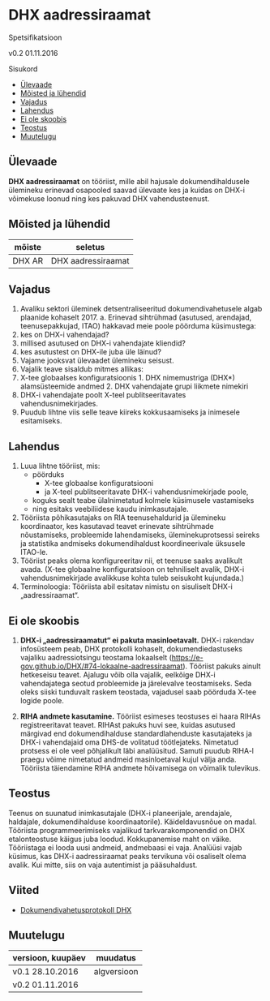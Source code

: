 
# DHX aadressiraamat

Spetsifikatsioon

v0.2 01.11.2016

Sisukord

- [Ülevaade](#ulevaade)
- [Mõisted ja lühendid](#moisted-ja-luhendid)
- [Vajadus](#vajadus)
- [Lahendus](#lahendus)
- [Ei ole skoobis](#ei-ole-skoobis)
- [Teostus](#teostus)
- [Muutelugu](#muutelugu)

## Ülevaade

__DHX aadressiraamat__ on tööriist, mille abil hajusale dokumendihaldusele ülemineku erinevad osapooled saavad ülevaate kes ja kuidas on DHX-i võimekuse loonud ning kes pakuvad DHX vahendusteenust.

## Mõisted ja lühendid

| mõiste | seletus |
|--------|---------|
| DHX AR | DHX aadressiraamat |

## Vajadus

1. Avaliku sektori üleminek detsentraliseeritud dokumendivahetusele algab plaanide kohaselt 2017. a. Erinevad sihtrühmad (asutused, arendajad, teenusepakkujad, ITAO) hakkavad meie poole pöörduma küsimustega:
  1. kes on DHX-i vahendajad?
  2. millised asutused on DHX-i vahendajate kliendid?
  3. kes asutustest on DHX-ile juba üle läinud?
2. Vajame jooksvat ülevaadet ülemineku seisust.
3. Vajalik teave sisaldub mitmes allikas:
  1. X-tee globaalses konfiguratsioonis
    1. DHX nimemustriga (DHX*) alamsüsteemide andmed
    2. DHX vahendajate grupi liikmete nimekiri
  2. DHX-i vahendajate poolt X-teel publitseeritavates vahendusnimekirjades.
4. Puudub lihtne viis selle teave kiireks kokkusaamiseks ja inimesele esitamiseks.

## Lahendus

1. Luua lihtne tööriist, mis:
   - pöörduks
      - X-tee globaalse konfiguratsiooni
      - ja X-teel publitseeritavate DHX-i vahendusnimekirjade poole,
   - koguks sealt teabe ülalnimetatud kolmele küsimusele vastamiseks
   - ning esitaks veebiliidese kaudu inimkasutajale.
2. Tööriista põhikasutajaks on RIA teenusehaldurid ja ülemineku koordinaator, kes kasutavad teavet erinevate sihtrühmade nõustamiseks, probleemide lahendamiseks, üleminekuprotsessi seireks ja statistika andmiseks dokumendihaldust koordineerivale üksusele ITAO-le.
3. Tööriist peaks olema konfigureeritav nii, et teenuse saaks avalikult avada. (X-tee globaalne konfiguratsioon on tehniliselt avalik, DHX-i vahendusnimekirjade avalikkuse kohta tuleb seisukoht kujundada.)
4. Terminoloogia: Tööriista abil esitatav nimistu on sisuliselt DHX-i „aadressiraamat“.

## Ei ole skoobis

1. __DHX-i „aadressiraamatut“ ei pakuta masinloetavalt.__ DHX-i rakendav infosüsteem peab, DHX protokolli kohaselt, dokumendiedastuseks vajaliku aadressiotsingu teostama lokaalselt (https://e-gov.github.io/DHX/#74-lokaalne-aadressiraamat).
Tööriist pakuks ainult hetkeseisu teavet. Ajalugu võib olla vajalik, eelkõige DHX-i vahendajatega seotud probleemide ja järelevalve teostamiseks. Seda oleks siiski tunduvalt raskem teostada, vajadusel saab pöörduda X-tee logide poole.

2. __RIHA andmete kasutamine.__ Tööriist esimeses teostuses ei haara RIHAs registreeritavat teavet. RIHAst pakuks huvi see, kuidas asutused märgivad end dokumendihalduse standardlahenduste kasutajateks ja DHX-i vahendajaid oma DHS-de volitatud töötlejateks. Nimetatud protsess ei ole veel põhjalikult läbi analüüsitud. Samuti puudub RIHA-l praegu võime nimetatud andmeid masinloetaval kujul välja anda. Tööriista täiendamine RIHA andmete hõivamisega on võimalik tulevikus.

## Teostus

Teenus on suunatud inimkasutajale (DHX-i planeerijale, arendajale, haldajale, dokumendihalduse koordinaatorile). Käideldavusnõue on madal.
Tööriista programmeerimiseks vajalikud tarkvarakomponendid on DHX etalonteostuse käigus juba loodud. Kokkupanemise maht on väike.
Tööriistaga ei looda uusi andmeid, andmebaasi ei vaja.
Analüüsi vajab küsimus, kas DHX-i aadressiraamat peaks tervikuna või osaliselt olema avalik. Kui mitte, siis on vaja autentimist ja pääsuhaldust.

## Viited

- [Dokumendivahetusprotokoll DHX](https://e-gov.github.io/DHX/)

## Muutelugu

| versioon, kuupäev | muudatus |
|-------------------|----------|
| v0.1 28.10.2016   | algversioon |
| v0.2 01.11.2016   |   |

